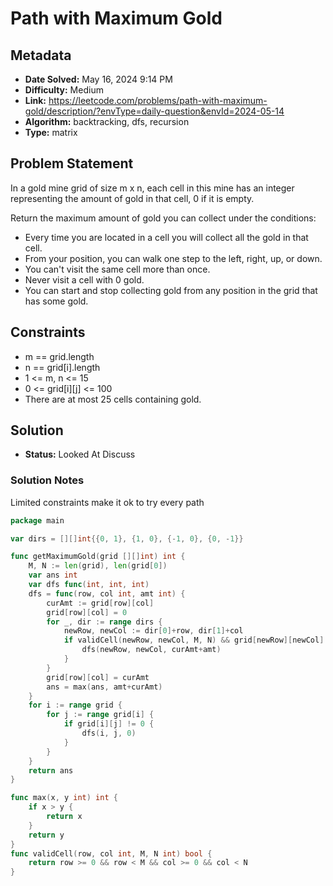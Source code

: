 # Path with Maximum Gold

## Metadata

- **Date Solved:** May 16, 2024 9:14 PM
- **Difficulty:** Medium
- **Link:** https://leetcode.com/problems/path-with-maximum-gold/description/?envType=daily-question&envId=2024-05-14
- **Algorithm:** backtracking, dfs, recursion
- **Type:** matrix

## Problem Statement

In a gold mine grid of size m x n, each cell in this mine has an integer representing the amount of gold in that cell, 0 if it is empty.

Return the maximum amount of gold you can collect under the conditions:

- Every time you are located in a cell you will collect all the gold in that cell.
- From your position, you can walk one step to the left, right, up, or down.
- You can't visit the same cell more than once.
- Never visit a cell with 0 gold.
- You can start and stop collecting gold from any position in the grid that has some gold.

## Constraints


- m == grid.length
- n == grid[i].length
- 1 <= m, n <= 15
- 0 <= grid[i][j] <= 100
- There are at most 25 cells containing gold.

## Solution

- **Status:** Looked At Discuss

### Solution Notes

Limited constraints make it ok to try every path


```go
package main

var dirs = [][]int{{0, 1}, {1, 0}, {-1, 0}, {0, -1}}

func getMaximumGold(grid [][]int) int {
	M, N := len(grid), len(grid[0])
	var ans int
	var dfs func(int, int, int)
	dfs = func(row, col int, amt int) {
		curAmt := grid[row][col]
		grid[row][col] = 0
		for _, dir := range dirs {
			newRow, newCol := dir[0]+row, dir[1]+col
			if validCell(newRow, newCol, M, N) && grid[newRow][newCol] != 0 {
				dfs(newRow, newCol, curAmt+amt)
			}
		}
		grid[row][col] = curAmt
		ans = max(ans, amt+curAmt)
	}
	for i := range grid {
		for j := range grid[i] {
			if grid[i][j] != 0 {
				dfs(i, j, 0)
			}
		}
	}
	return ans
}

func max(x, y int) int {
	if x > y {
		return x
	}
	return y
}
func validCell(row, col int, M, N int) bool {
	return row >= 0 && row < M && col >= 0 && col < N
}
```
